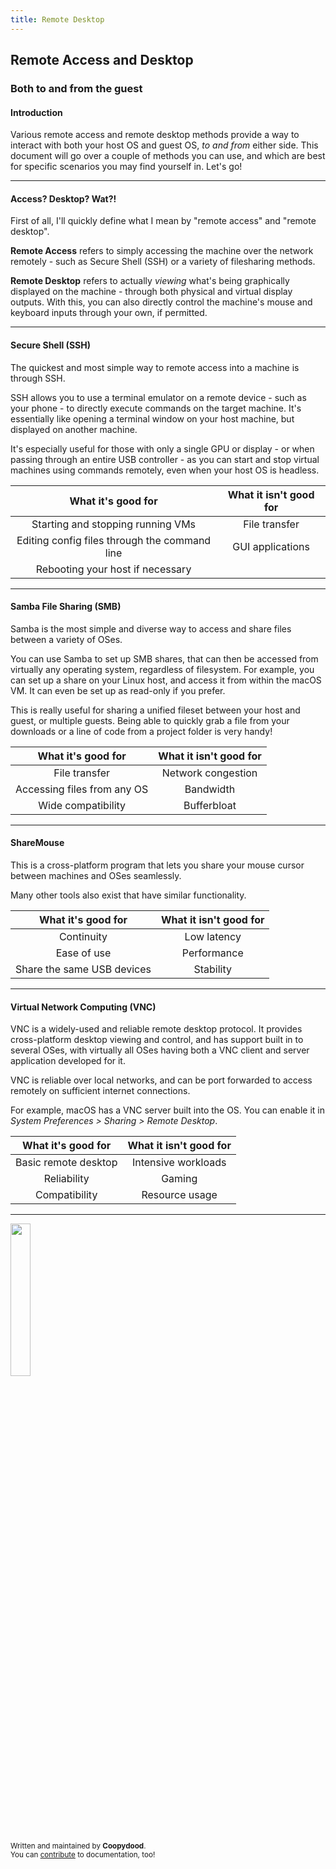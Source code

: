 ```yaml
---
title: Remote Desktop
---
```



## Remote Access and Desktop

### Both to and from the guest

#### Introduction

Various remote access and remote desktop methods provide a way to interact with both your host OS and guest OS, *to and from* either side. This document will go over a couple of methods you can use, and which are best for specific scenarios you may find yourself in. Let's go!

***

#### Access? Desktop? Wat?!

First of all, I'll quickly define what I mean by "remote access" and "remote desktop". 

**Remote Access** refers to simply accessing the machine over the network remotely - such as Secure Shell (SSH) or a variety of filesharing methods.

**Remote Desktop** refers to actually *viewing* what's being graphically displayed on the machine - through both physical and virtual display outputs. With this, you can also directly control the machine's mouse and keyboard inputs through your own, if permitted.

***

#### Secure Shell (SSH)

The quickest and most simple way to remote access into a machine is through SSH. 

SSH allows you to use a terminal emulator on a remote device - such as your phone - to directly execute commands on the target machine. It's essentially like opening a terminal window on your host machine, but displayed on another machine.

It's especially useful for those with only a single GPU or display - or when passing through an entire USB controller - as you can start and stop virtual machines using commands remotely, even when your host OS is headless.

|             **What it's good for**            | **What it isn't good for** |
|:---------------------------------------------:|:--------------------------:|
|       Starting and stopping running VMs       |        File transfer       |
| Editing config files through the command line |      GUI applications      |
|        Rebooting your host if necessary       |                            |

***

#### Samba File Sharing (SMB)

Samba is the most simple and diverse way to access and share files between a variety of OSes. 

You can use Samba to set up SMB shares, that can then be accessed from virtually any operating system, regardless of filesystem. For example, you can set up a share on your Linux host, and access it from within the macOS VM. It can even be set up as read-only if you prefer.

This is really useful for sharing a unified fileset between your host and guest, or multiple guests. Being able to quickly grab a file from your downloads or a line of code from a project folder is very handy!

|    **What it's good for**   | **What it isn't good for** |
|:---------------------------:|:--------------------------:|
|        File transfer        |     Network congestion     |
| Accessing files from any OS |          Bandwidth         |
|      Wide compatibility     |         Bufferbloat        |

***

#### ShareMouse

This is a cross-platform program that lets you share your mouse cursor between machines and OSes seamlessly.

Many other tools also exist that have similar functionality.

|   **What it's good for**   | **What it isn't good for** |
|:--------------------------:|:--------------------------:|
|         Continuity         |         Low latency        |
|         Ease of use        |         Performance        |
| Share the same USB devices |          Stability         |

***

#### Virtual Network Computing (VNC)

VNC is a widely-used and reliable remote desktop protocol. It provides cross-platform desktop viewing and control, and has support built in to several OSes, with virtually all OSes having both a VNC client and server application developed for it.

VNC is reliable over local networks, and can be port forwarded to access remotely on sufficient internet connections. 

For example, macOS has a VNC server built into the OS. You can enable it in *System Preferences > Sharing > Remote Desktop*.

| **What it's good for** | **What it isn't good for** |
|:----------------------:|:--------------------------:|
|  Basic remote desktop  |     Intensive workloads    |
|       Reliability      |           Gaming           |
|      Compatibility     |       Resource usage       |

***

<img src="https://github.com/Coopydood/ultimate-macOS-KVM/assets/39441479/ef278407-a14f-4ae7-bc23-3f635687db65" width="25%"> 

<sub>Written and maintained by **Coopydood**. </sub>
<br><sub>You can [contribute](https://github.com/Coopydood/ultimate-macOS-KVM/new/dev/docs) to documentation, too!</sub>